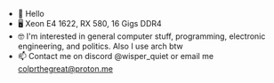 - 👋 Hello
- 🖥️ Xeon E4 1622, RX 580, 16 Gigs DDR4
- 🤓 I'm interested in general computer stuff, programming, electronic engineering, and politics. Also I use arch btw
- 📫 Contact me on discord @wisper_quiet or email me  colprthegreat@proton.me

